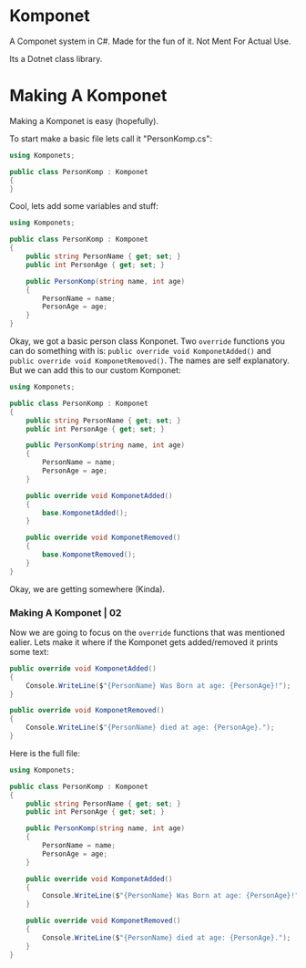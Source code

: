 # Komponet
A Componet system in C#. Made for the fun of it. Not Ment For Actual Use.

Its a Dotnet class library.

# Making A Komponet
Making a Komponet is easy (hopefully).

To start make a basic file lets call it "PersonKomp.cs":
```csharp
using Komponets;

public class PersonKomp : Komponet
{
}
```
Cool, lets add some variables and stuff:
```csharp
using Komponets;

public class PersonKomp : Komponet
{
    public string PersonName { get; set; }
    public int PersonAge { get; set; }

    public PersonKomp(string name, int age)
    {
        PersonName = name;
        PersonAge = age;
    }
}
```
Okay, we got a basic person class Konponet.
Two `override` functions you can do something with is:
`public override void KomponetAdded()` and `public override void KomponetRemoved()`.
The names are self explanatory. But we can add this to our custom Komponet:
```csharp
using Komponets;

public class PersonKomp : Komponet
{
    public string PersonName { get; set; }
    public int PersonAge { get; set; }

    public PersonKomp(string name, int age)
    {
        PersonName = name;
        PersonAge = age;
    }

    public override void KomponetAdded()
    {
        base.KomponetAdded();
    }

    public override void KomponetRemoved()
    {
        base.KomponetRemoved();
    }
}
```
Okay, we are getting somewhere (Kinda).
### Making A Komponet | 02
Now we are going to focus on the `override` functions that was mentioned ealier.
Lets make it where if the Komponet gets added/removed it prints some text:
```csharp
public override void KomponetAdded()
{
    Console.WriteLine($"{PersonName} Was Born at age: {PersonAge}!");
}

public override void KomponetRemoved()
{
    Console.WriteLine($"{PersonName} died at age: {PersonAge}.");
}
```
Here is the full file:
```csharp
using Komponets;

public class PersonKomp : Komponet
{
    public string PersonName { get; set; }
    public int PersonAge { get; set; }

    public PersonKomp(string name, int age)
    {
        PersonName = name;
        PersonAge = age;
    }

    public override void KomponetAdded()
    {
        Console.WriteLine($"{PersonName} Was Born at age: {PersonAge}!");
    }

    public override void KomponetRemoved()
    {
        Console.WriteLine($"{PersonName} died at age: {PersonAge}.");
    }
}
```
